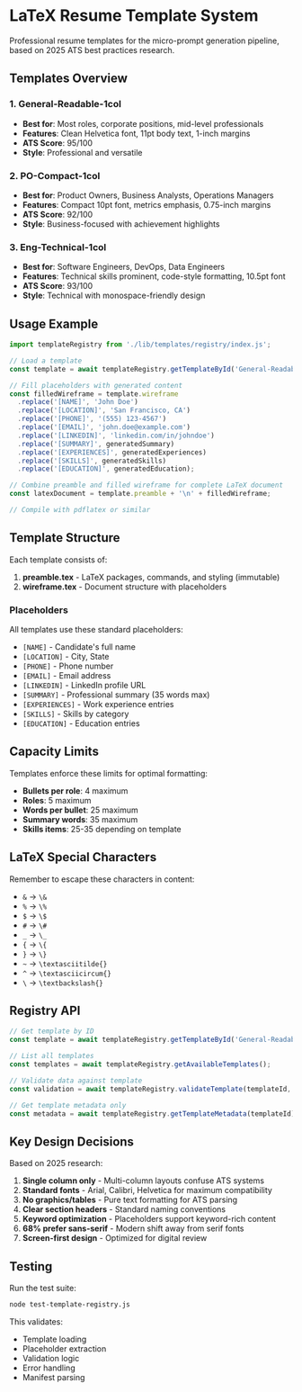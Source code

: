 # LaTeX Resume Template System

Professional resume templates for the micro-prompt generation pipeline, based on 2025 ATS best practices research.

## Templates Overview

### 1. General-Readable-1col
- **Best for**: Most roles, corporate positions, mid-level professionals
- **Features**: Clean Helvetica font, 11pt body text, 1-inch margins
- **ATS Score**: 95/100
- **Style**: Professional and versatile

### 2. PO-Compact-1col
- **Best for**: Product Owners, Business Analysts, Operations Managers
- **Features**: Compact 10pt font, metrics emphasis, 0.75-inch margins
- **ATS Score**: 92/100
- **Style**: Business-focused with achievement highlights

### 3. Eng-Technical-1col
- **Best for**: Software Engineers, DevOps, Data Engineers
- **Features**: Technical skills prominent, code-style formatting, 10.5pt font
- **ATS Score**: 93/100
- **Style**: Technical with monospace-friendly design

## Usage Example

```javascript
import templateRegistry from './lib/templates/registry/index.js';

// Load a template
const template = await templateRegistry.getTemplateById('General-Readable-1col');

// Fill placeholders with generated content
const filledWireframe = template.wireframe
  .replace('[NAME]', 'John Doe')
  .replace('[LOCATION]', 'San Francisco, CA')
  .replace('[PHONE]', '(555) 123-4567')
  .replace('[EMAIL]', 'john.doe@example.com')
  .replace('[LINKEDIN]', 'linkedin.com/in/johndoe')
  .replace('[SUMMARY]', generatedSummary)
  .replace('[EXPERIENCES]', generatedExperiences)
  .replace('[SKILLS]', generatedSkills)
  .replace('[EDUCATION]', generatedEducation);

// Combine preamble and filled wireframe for complete LaTeX document
const latexDocument = template.preamble + '\n' + filledWireframe;

// Compile with pdflatex or similar
```

## Template Structure

Each template consists of:

1. **preamble.tex** - LaTeX packages, commands, and styling (immutable)
2. **wireframe.tex** - Document structure with placeholders

### Placeholders

All templates use these standard placeholders:
- `[NAME]` - Candidate's full name
- `[LOCATION]` - City, State
- `[PHONE]` - Phone number
- `[EMAIL]` - Email address
- `[LINKEDIN]` - LinkedIn profile URL
- `[SUMMARY]` - Professional summary (35 words max)
- `[EXPERIENCES]` - Work experience entries
- `[SKILLS]` - Skills by category
- `[EDUCATION]` - Education entries

## Capacity Limits

Templates enforce these limits for optimal formatting:
- **Bullets per role**: 4 maximum
- **Roles**: 5 maximum
- **Words per bullet**: 25 maximum
- **Summary words**: 35 maximum
- **Skills items**: 25-35 depending on template

## LaTeX Special Characters

Remember to escape these characters in content:
- `&` → `\&`
- `%` → `\%`
- `$` → `\$`
- `#` → `\#`
- `_` → `\_`
- `{` → `\{`
- `}` → `\}`
- `~` → `\textasciitilde{}`
- `^` → `\textasciicircum{}`
- `\` → `\textbackslash{}`

## Registry API

```javascript
// Get template by ID
const template = await templateRegistry.getTemplateById('General-Readable-1col');

// List all templates
const templates = await templateRegistry.getAvailableTemplates();

// Validate data against template
const validation = await templateRegistry.validateTemplate(templateId, data);

// Get template metadata only
const metadata = await templateRegistry.getTemplateMetadata(templateId);
```

## Key Design Decisions

Based on 2025 research:
1. **Single column only** - Multi-column layouts confuse ATS systems
2. **Standard fonts** - Arial, Calibri, Helvetica for maximum compatibility
3. **No graphics/tables** - Pure text formatting for ATS parsing
4. **Clear section headers** - Standard naming conventions
5. **Keyword optimization** - Placeholders support keyword-rich content
6. **68% prefer sans-serif** - Modern shift away from serif fonts
7. **Screen-first design** - Optimized for digital review

## Testing

Run the test suite:
```bash
node test-template-registry.js
```

This validates:
- Template loading
- Placeholder extraction
- Validation logic
- Error handling
- Manifest parsing